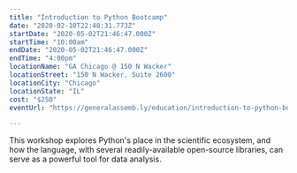 ```yaml
---
title: "Introduction to Python Bootcamp"
date: "2020-02-10T22:48:31.773Z"
startDate: "2020-05-02T21:46:47.000Z"
startTime: "10:00am"
endDate: "2020-05-02T21:46:47.000Z"
endTime: "4:00pm"
locationName: "GA Chicago @ 150 N Wacker"
locationStreet: "150 N Wacker, Suite 2600"
locationCity: "Chicago"
locationState: "IL"
cost: "$250"
eventUrl: "https://generalassemb.ly/education/introduction-to-python-bootcamp/chicago/102923"

---
```


This workshop explores Python's place in the scientific ecosystem, and how the language, with several readily-available open-source libraries, can serve as a powerful tool for data analysis.

